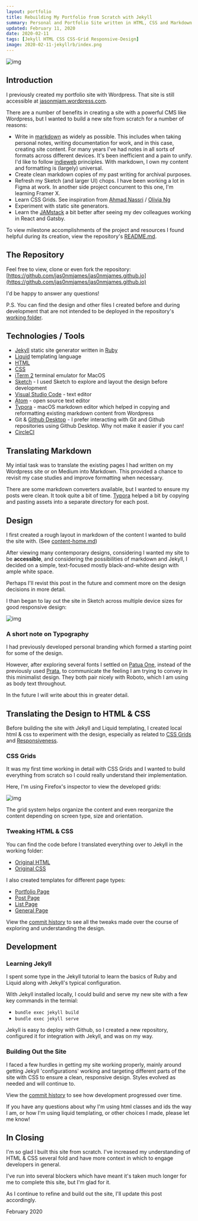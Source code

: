 ```yaml
---
layout: portfolio
title: Rebuilding My Portfolio from Scratch with Jekyll
summary: Personal and Portfolio Site written in HTML, CSS and Markdown with Jekyll. Starting from scratch (not with a template) to learn for understanding, on a journey to learn the JAMstack. Next stop, design in Framer and build in React. 
updated: February 11, 2020
date: 2020-02-11
tags: [Jekyll HTML CSS CSS-Grid Responsive-Design]
image: 2020-02-11-jekyllrb/index.png
---
```


![img](2020-02-11-jekyllrb/index.png)

## Introduction

I previously created my portfolio site with Wordpress.  That site is still accessible at [jasonmjam.wordpress.com](jasonmjam.wordpress.com).

There are a number of benefits in creating a site with a powerful CMS like Wordpress, but I wanted to build a new site from scratch for a number of reasons:

- Write in [markdown](https://github.com/adam-p/markdown-here/wiki/Markdown-Cheatsheet) as widely as possible.  This includes when taking personal notes, writing documentation for work, and in this case, creating site content.  For many years I've had notes in all sorts of formats across different devices.  It's been inefficient and a pain to unify.  I'd like to follow [indieweb](https://indieweb.org/) principles.  With markdown, I own my content and formatting is (largely) universal.
- Create clean markdown copies of my past writing for archival purposes.  
- Refresh my Sketch (and larger UI) chops.  I have been working a lot in Figma at work.  In another side project concurrent to this one, I'm learning Framer X.  
- Learn CSS Grids.  See inspiration from [Ahmad Nassri](https://ahmadnassri.com/) / [Olivia Ng](https://twitter.com/meowlivia_/status/1116784686640979968)
- Experiment with static site generators.
- Learn the [JAMstack](https://jamstack.org/) a bit better after seeing my dev colleagues working in React and Gatsby.

To view milestone accomplishments of the project and resources I found helpful during its creation, view the repository's [README.md](README.MD).

## The Repository

Feel free to view, clone or even fork the repository: [https://github.com/jas0nmjames/jas0nmjames.github.io](https://github.com/jas0nmjames/jas0nmjames.github.io)

I'd be happy to answer any questions!

P.S. You can find the design and other files I created before and during development that are not intended to be deployed in the repository's [working folder](working-folder).

## Technologies / Tools

- [Jekyll](https://jekyllrb.com/) static site generator written in [Ruby](https://www.ruby-lang.org/en/)
- [Liquid](https://shopify.github.io/liquid/) templating language
- [HTML](https://developer.mozilla.org/en-US/docs/Web/HTML)
- [CSS](https://developer.mozilla.org/en-US/docs/Web/CSS)
- [iTerm 2](https://iterm2.com/) terminal emulator for MacOS
- [Sketch](https://www.sketch.com/) - I used Sketch to explore and layout the design before development
- [Visual Studio Code](https://code.visualstudio.com/) - text editor
- [Atom](https://atom.io/) - open source text editor
- [Typora](https://typora.io/) - macOS markdown editor which helped in copying and reformatting existing markdown content from Wordpress
- Git & [Github Desktop](https://desktop.github.com/) - I prefer interacting with Git and Github repositories using Github Desktop.  Why not make it easier if you can!
- [CircleCI](https://circleci.com/)

## Translating Markdown

My intial task was to translate the existing pages I had written on my Wordpress site or on Medium into Markdown.  This provided a chance to revisit my case studies and improve formatting when necessary.  

There are some markdown converters available, but I wanted to ensure my posts were clean.  It took quite a bit of time.  [Typora](https://typora.io/) helped a bit by copying and pasting assets into a separate directory for each post.

## Design

I first created a rough layout in markdown of the content I wanted to build the site with.  (See [content-home.md](working-folder/content-home.md))

After viewing many contemporary designs, considering I wanted my site to be **accessible**, and considering the possibilities of markdown and Jekyll, I decided on a simple, text-focused mostly black-and-white design with ample white space.

Perhaps I'll revist this post in the future and comment more on the design decisions in more detail.

I than began to lay out the site in Sketch across multiple device sizes for good responsive design:

![img](2020-02-11-jekyllrb/sketch.png)

### A short note on Typography

I had previously developed personal branding which formed a starting point for some of the design.

However, after exploring several fonts I settled on [Patua One](https://fonts.google.com/specimen/Patua+One), instead of the previously used [Prata](https://fonts.google.com/specimen/Prata), to communicate the feeling I am trying to convey in this minimalist design.  They both pair nicely with Roboto, which I am using as body text throughout.

In the future I will write about this in greater detail.

## Translating the Design to HTML & CSS

Before building the site with Jekyll and Liquid templating, I created local html & css to experiment with the design, especially as related to [CSS Grids](https://css-tricks.com/snippets/css/complete-guide-grid/) and [Responsiveness](https://www.smashingmagazine.com/2011/01/guidelines-for-responsive-web-design/).

### CSS Grids

It was my first time working in detail with CSS Grids and I wanted to build everything from scratch so I could really understand their implementation.

Here, I'm using Firefox's inspector to view the developed grids:

![img](2020-02-11-jekyllrb/inspecting-css-grids.png)

The grid system helps organize the content and even reorganize the content depending on screen type, size and orientation.

### Tweaking HTML & CSS

You can find the code before I translated everything over to Jekyll in the working folder:

- [Original HTML](working-folder/index.html)
- [Original CSS](working-folder/style.css)

I also created templates for different page types:

- [Portfolio Page](working-folder/template-article-list.html)
- [Post Page](working-folder/template-article-writing.html)
- [List Page](working-folder/template-article-list.html)
- [General Page](working-folder/template-page.html)

View the [commit history](https://github.com/jas0nmjames/jas0nmjames.github.io/commits/master) to see all the tweaks made over the course of exploring and understanding the design.

## Development

### Learning Jekyll

I spent some type in the Jekyll tutorial to learn the basics of Ruby and Liquid along with Jekyll's typical configuration.

With Jekyll installed locally, I could build and serve my new site with a few key commands in the termial:

- `bundle exec jekyll build`
- `bundle exec jekyll serve`

Jekyll is easy to deploy with Github, so I created a new repository, configured it for integration with Jekyll, and was on my way.

### Building Out the Site

I faced a few hurdles in getting my site working properly, mainly around getting Jekyll 'configurations' working and targeting different parts of the site with CSS to ensure a clean, responsive design.  Styles evolved as needed and will continue to.

View the [commit history](https://github.com/jas0nmjames/jas0nmjames.github.io/commits/master) to see how development progressed over time.

If you have any questions about why I'm using html classes and ids the way I am, or how I'm using liquid templating, or other choices I made, please let me know!  

## In Closing

I'm so glad I built this site from scratch.  I've increased my understanding of HTML & CSS several fold and have more context in which to engage developers in general.

I've run into several blockers which have meant it's taken much longer for me to complete this site, but I'm glad for it.

As I continue to refine and build out the site, I'll update this post accordingly.

February 2020